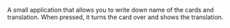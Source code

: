 A small application that allows you to write down  name of the cards and translation. When pressed, it turns the card over and shows the translation.

